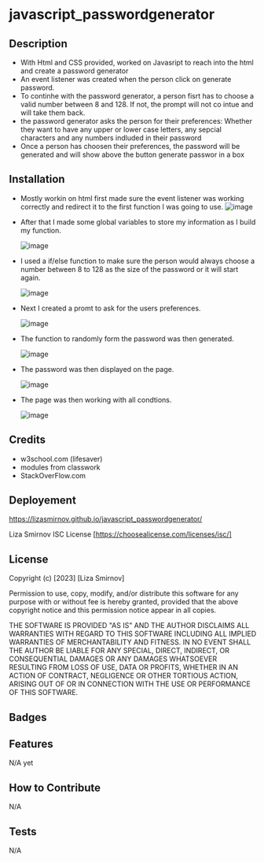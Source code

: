 # javascript_passwordgenerator

## Description

- With Html and CSS provided, worked on Javasript to reach into the html and create a password generator
- An event listener was created when the person click on generate password.
- To continhe with the password generator, a person fisrt has to choose a valid number between 8 and 128. If not, the prompt will not co intue and will take them back.
- the password generator asks the person for their preferences: Whether they want to have any upper or lower case letters, any sepcial characters and any numbers
  indluded in their password
- Once a person has choosen their preferences, the password will be generated and will show above the button generate passwor in a box

## Installation
- Mostly workin on html first made sure the event listener was working correctly and redirect it to the first function I was going to use.
  ![image](https://user-images.githubusercontent.com/122588135/221725862-b6ac2dd5-49aa-473e-8824-aa6bcc2ea253.png)

- After that I made some global variables to store my information as I build my function.
  
  ![image](https://user-images.githubusercontent.com/122588135/221725984-dca675cc-c406-4eb8-832c-94bffb082684.png)

- I used a if/else function to make sure the person would always choose a number between 8 to 128 as the size of the password or it will start again.
  
  ![image](https://user-images.githubusercontent.com/122588135/221726151-49de1e62-58a1-4e96-99bc-9e213efca438.png)

- Next I created a promt to ask for the users preferences.

  ![image](https://user-images.githubusercontent.com/122588135/221726213-5056ab06-e565-4e89-8cb5-a24a936ff6c7.png)

- The function to randomly form the password was then generated.

  ![image](https://user-images.githubusercontent.com/122588135/221726285-8ed56d77-d124-484e-9955-4caa088727a2.png)

- The password was then displayed on the page.
  
  ![image](https://user-images.githubusercontent.com/122588135/221726363-46a9960e-fe1a-47a0-863b-4987c7a0be8d.png)

- The page was then working with all condtions.
  
  ![image](https://user-images.githubusercontent.com/122588135/221726458-839586eb-4885-442b-943b-d0d84ea75849.png)



## Credits

- w3school.com (lifesaver)
- modules from classwork
- StackOverFlow.com

## Deployement
https://lizasmirnov.github.io/javascript_passwordgenerator/

Liza Smirnov
ISC License [https://choosealicense.com/licenses/isc/]

## License

Copyright (c) [2023] [Liza Smirnov]

Permission to use, copy, modify, and/or distribute this software for any
purpose with or without fee is hereby granted, provided that the above
copyright notice and this permission notice appear in all copies.

THE SOFTWARE IS PROVIDED "AS IS" AND THE AUTHOR DISCLAIMS ALL WARRANTIES WITH
REGARD TO THIS SOFTWARE INCLUDING ALL IMPLIED WARRANTIES OF MERCHANTABILITY
AND FITNESS. IN NO EVENT SHALL THE AUTHOR BE LIABLE FOR ANY SPECIAL, DIRECT,
INDIRECT, OR CONSEQUENTIAL DAMAGES OR ANY DAMAGES WHATSOEVER RESULTING FROM
LOSS OF USE, DATA OR PROFITS, WHETHER IN AN ACTION OF CONTRACT, NEGLIGENCE OR
OTHER TORTIOUS ACTION, ARISING OUT OF OR IN CONNECTION WITH THE USE OR
PERFORMANCE OF THIS SOFTWARE.

## Badges


## Features

N/A yet

## How to Contribute

N/A

## Tests

N/A
